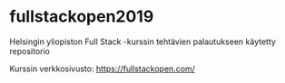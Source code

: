 # fullstackopen2019
Helsingin yliopiston Full Stack -kurssin tehtävien palautukseen käytetty repositorio

Kurssin verkkosivusto:
https://fullstackopen.com/
